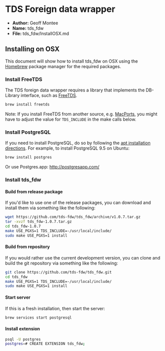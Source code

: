 # TDS Foreign data wrapper

* **Author:** Geoff Montee
* **Name:** tds_fdw
* **File:** tds_fdw/InstallOSX.md

## Installing on OSX

This document will show how to install tds_fdw on OSX using the [Homebrew](https://brew.sh/) package manager for the required packages.

### Install FreeTDS

The TDS foreign data wrapper requires a library that implements the DB-Library interface,
such as [FreeTDS](http://www.freetds.org).

```bash
brew install freetds
```

Note: If you install FreeTDS from another source, e.g. [MacPorts](https://www.macports.org), you might have to adjust the value for `TDS_INCLUDE` in the make calls below.

### Install PostgreSQL

If you need to install PostgreSQL, do so by following the [apt installation directions](https://wiki.postgresql.org/wiki/Apt). For example, to install PostgreSQL 9.5 on Ubuntu:

```bash
brew install postgres
```

Or use Postgres.app: <http://postgresapp.com/>

### Install tds_fdw

#### Build from release package

If you'd like to use one of the release packages, you can download and install them via something like the following:

```bash
wget https://github.com/tds-fdw/tds_fdw/archive/v1.0.7.tar.gz
tar -xvzf tds_fdw-1.0.7.tar.gz
cd tds_fdw-1.0.7
make USE_PGXS=1 TDS_INCLUDE=-/usr/local/include/
sudo make USE_PGXS=1 install
```

#### Build from repository

If you would rather use the current development version, you can clone and build the git repository via something like the following:

```bash
git clone https://github.com/tds-fdw/tds_fdw.git
cd tds_fdw
make USE_PGXS=1 TDS_INCLUDE=-/usr/local/include/
sudo make USE_PGXS=1 install
```

#### Start server

If this is a fresh installation, then start the server:

```bash
brew services start postgresql
```

#### Install extension

```bash
psql -U postgres
postgres=# CREATE EXTENSION tds_fdw;
```
